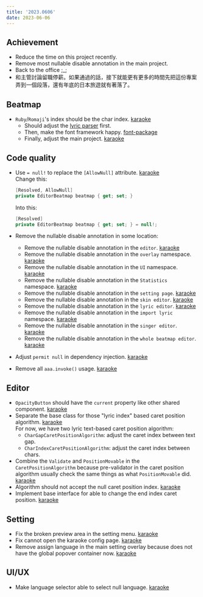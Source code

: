 ```yaml
---
title: '2023.0606'
date: 2023-06-06
---
```


## Achievement
- Reduce the time on this project recently.
- Remove most nullable disable annotation in the main project.
- Back to the office ;_;
- 和主管討論留職停薪。如果通過的話，接下就能更有更多的時間先把這份專案弄到一個段落，還有年底的日本旅遊就有著落了。

## Beatmap
- `Ruby`/`Romaji`'s index should be the char index. [karaoke](#2009@andy840119)
    - Should adjust the [lyric parser](https://github.com/karaoke-dev/LrcParser/pull/44) first.
    - Then, make the font framework happy. [font-package](#353@andy840119)
    - Finally, adjust the main project. [karaoke](#2015@andy840119)

## Code quality
- Use `= null!` to replace the `[AllowNull]` attribute. [karaoke](#1987#1988@andy840119)    
    Change this:
    ```csharp
    [Resolved, AllowNull]
    private EditorBeatmap beatmap { get; set; }
    ```

    Into this:
    ```csharp
    [Resolved]
    private EditorBeatmap beatmap { get; set; } = null!;
    ```
- Remove the nullable disable annotation in some location:
    - Remove the nullable disable annotation in the `editor`. [karaoke](#1989@andy840119)
    - Remove the nullable disable annotation in the `overlay` namespace. [karaoke](#1990@andy840119)
    - Remove the nullable disable annotation in the `UI` namespace. [karaoke](#1991@andy840119)
    - Remove the nullable disable annotation in the `Statistics` namespace. [karaoke](#1992@andy840119)
    - Remove the nullable disable annotation in the `setting page`. [karaoke](#1994@andy840119)
    - Remove the nullable disable annotation in the `skin editor`. [karaoke](#1996@andy840119)
    - Remove the nullable disable annotation in the `lyric editor`. [karaoke](#2003@andy840119)
    - Remove the nullable disable annotation in the `import lyric` namespace. [karaoke](#2005@andy840119)
    - Remove the nullable disable annotation in the `singer editor`. [karaoke](#2010@andy840119)
    - Remove the nullable disable annotation in the `whole beatmap editor`. [karaoke](#2014@andy840119)
- Adjust `permit null` in dependency injection. [karaoke](#1993@andy840119)
- Remove all `aaa.invoke()` usage. [karaoke](#2006#2016@andy840119)

## Editor
- `OpacityButton` should have the `current` property like other shared component. [karaoke](#2002@andy840119)
- Separate the base class for those "lyric index" based caret position algorithm. [karaoke](#2017#2018@andy840119)   
    For now, we have two lyric text-based caret position algorithm:
    - `CharGapCaretPositionAlgorithm`: adjust the caret index between text gap.
    - `CharIndexCaretPositionAlgorithm`: adjust the caret index between chars.
- Combine the `Validate` and `PositionMovable` in the `CaretPositionAlgorithm` because pre-validator in the caret position algorithm usually check the same things as what `PositionMovable` did. [karaoke](#2020@andy840119)
- Algorithm should not accept the null caret position index. [karaoke](#2021@andy840119)
- Implement base interface for able to change the end index caret position. [karaoke](#2022@andy840119)

## Setting
- Fix the broken preview area in the setting menu. [karaoke](#1998@andy840119)
- Fix cannot open the karaoke config page. [karaoke](#1999@andy840119)
- Remove assign language in the main setting overlay because does not have the global popover container now. [karaoke](#2000@andy840119)

## UI/UX
- Make language selector able to select null language. [karaoke](#2001@andy840119)